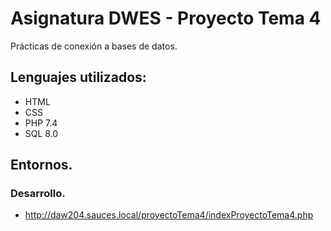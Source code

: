 # Asignatura DWES - Proyecto Tema 4
Prácticas de conexión a bases de datos.

## Lenguajes utilizados:
* HTML
* CSS
* PHP 7.4
* SQL 8.0

## Entornos.
### Desarrollo.
* http://daw204.sauces.local/proyectoTema4/indexProyectoTema4.php